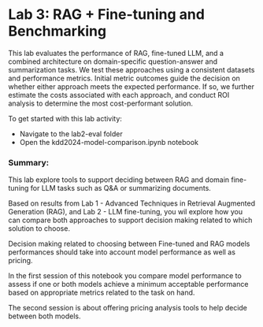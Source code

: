 # Lab 3: RAG + Fine-tuning and Benchmarking     
This lab evaluates the performance of RAG, fine-tuned LLM, and a combined architecture on domain-specific question-answer and summarization tasks. We test these approaches using a consistent datasets and performance metrics. Initial metric outcomes guide the decision on whether either approach meets the expected performance. If so, we further estimate the costs associated with each approach, and conduct ROI analysis to determine the most cost-performant solution.

To get started with this lab activity:
+ Navigate to the lab2-eval folder
+ Open the kdd2024-model-comparison.ipynb notebook

### Summary:   
This lab explore tools to support deciding between RAG and domain fine-tuning for LLM tasks such as Q&A or summarizing documents.

Based on results from Lab 1 - Advanced Techniques in Retrieval Augmented Generation (RAG), and Lab 2 - LLM fine-tuning, you wil explore how you can compare both approaches to support decision making related to which solution to choose.

Decision making related to choosing between Fine-tuned and RAG models performances should take into account model performance as well as pricing.

In the first session of this notebook you compare model performance to assess if one or both models achieve a minimum acceptable performance based on appropriate metrics related to the task on hand.

The second session is about offering pricing analysis tools to help decide between both models.
